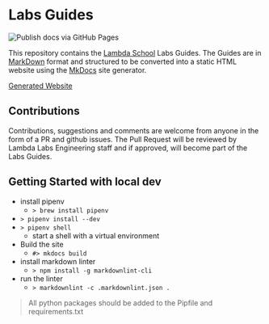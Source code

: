 # Labs Guides

![Publish docs via GitHub Pages](https://github.com/Lambda-School-Labs/labs-guides/workflows/Publish%20docs%20via%20GitHub%20Pages/badge.svg)

This repository contains the [Lambda School](https://lambdaschool.com/) Labs
Guides. The Guides are in [MarkDown](https://daringfireball.net/projects/markdown/)
format and structured to be converted into a static HTML website using the [MkDocs](https://www.mkdocs.org/)
site generator.

[Generated Website](https://lambda-school-labs.github.io/labs-guides/)

## Contributions

Contributions, suggestions and comments are welcome from anyone in the form of a
PR and github issues. The Pull Request will be reviewed by Lambda Labs
Engineering staff and if approved, will become part of the Labs Guides.

## Getting Started with local dev

- install pipenv
    - `> brew install pipenv`
- `> pipenv install --dev`
- `> pipenv shell`
    - start a shell with a virtual environment
- Build the site
    - `#> mkdocs build`
- install markdown linter
    - `> npm install -g markdownlint-cli`
- run the linter
    - `> markdownlint -c .markdownlint.json .`

> All python packages should be added to the Pipfile and requirements.txt
